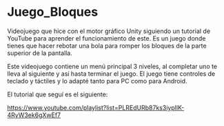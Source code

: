 # Juego_Bloques
Videojuego que hice con el motor gráfico Unity siguiendo un tutorial de YouTube para aprender el funcionamiento de este. Es un juego donde tienes que hacer rebotar una bola para romper los bloques de la parte superior de la pantalla.

Este videojuego contiene un menú principal 3 niveles, al completar uno te lleva al siguiente y así hasta terminar el juego. El juego tiene controles de teclado y táctiles y lo adapté tanto para PC como para Android.

El tutorial que seguí es el siguiente:

https://www.youtube.com/playlist?list=PLREdURb87ks3iypIlK-4RyW3ek6gXwEf7
